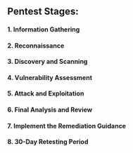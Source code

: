 ## Pentest Stages:

#### 1. Information Gathering
#### 2. Reconnaissance
#### 3. Discovery and Scanning
#### 4. Vulnerability Assessment
#### 5. Attack and Exploitation
#### 6. Final Analysis and Review
#### 7. Implement the Remediation Guidance
#### 8. 30-Day Retesting Period


